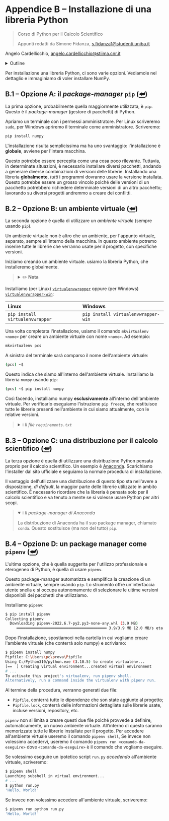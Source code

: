 <a name="top"></a>

# Appendice B – Installazione di una libreria Python

> Corso di Python per il Calcolo Scientifico
>
> Appunti redatti da Simone Fidanza, s.fidanza1@studenti.uniba.it

Angelo Cardellicchio, angelo.cardellicchio@stiima.cnr.it

<details>
<summary>Outline</summary>

<!-- TOC -->

1. [Appendice B – Installazione di una libreria Python](#appendice-b--installazione-di-una-libreria-python)
   1. [B.1 – Opzione A: il _package-manager_ `pip` (⮨)](#b1--opzione-a-il-package-manager-pip-)
   2. [B.2 – Opzione B: un ambiente virtuale (⮨)](#b2--opzione-b-un-ambiente-virtuale-)
   3. [B.3 – Opzione C: una distribuzione per il calcolo scientifico (⮨)](#b3--opzione-c-una-distribuzione-per-il-calcolo-scientifico-)
   4. [B.4 – Opzione D: un package manager come `pipenv` (⮨)](#b4--opzione-d-un-package-manager-come-pipenv-)

<!-- /TOC -->

</details>

Per installazione una libreria Python, ci sono varie opzioni. Vediamole nel
dettaglio e immaginiamo di voler installare NumPy.

## B.1 – Opzione A: il _package-manager_ `pip` ([⮨](#top))

La prima opzione, probabilmente quella maggiormente utilizzata, è `pip`. Questo
è il _package-manager_ (gestore di pacchetti) di Python.

Apriamo un terminale con i permessi amministratore. Per Linux scriveremo
`sudo`, per Windows apriremo il terminale come amministratore. Scriveremo:

```sh
pip install numpy
```

L'installazione risulta semplicissima ma ha uno svantaggio: l'installazione
è **globale**, avviene per l'intera macchina.

Questo potrebbe essere percepita come una cosa poco rilevante. Tuttavia, in
determinate situazioni, è necessario installare diversi pacchetti, andando
a generare diverse combinazioni di versioni delle librerie. Installando una
libreria **globalmente**, _tutti_ i programmi dovranno usare la versione
installata. Questo potrebbe essere un grosso vincolo poiché delle versioni
di un pacchetto potrebbero richiedere determinate versioni di un altro
pacchetto; lavorando su diversi progetti andremmo a creare dei conflitti.

## B.2 – Opzione B: un ambiente virtuale ([⮨](#top))

La seconda opzione è quella di utilizzare un _ambiente virtuale_ (sempre usando
`pip`).

Un ambiente virtuale non è altro che un ambiente, per l'appunto virtuale,
separato, sempre all'interno della macchina. In questo ambiente potremo
inserire tutte le librerie che verranno usate per il progetto, con specifiche
versioni.

Iniziamo creando un ambiente virtuale. usiamo la libreria Python, che
installeremo globalmente.

> <details>
> <summary>✏️ <strong>Nota</strong></summary>
>
> L'installazione **globale** delle librerie per la gestione dell'ambiente
> virtuale è necessaria e non contraddice il concetto descritto
> precedentemente. Possiamo creare un ambiente virtuale in qualsiasi momento.
>
> </details>

Installiamo (per Linux) [`virtualenvwrapper`](https://virtualenvwrapper.readthedocs.io/en/latest/)
oppure (per Windows) [`virtualenvwrapper-win`](https://pypi.org/project/virtualenvwrapper-win/):

| Linux                           | Windows                             |
| :------------------------------ | :---------------------------------- |
| `pip install virtualenvwrapper` | `pip install virtualenvwrapper-win` |

Una volta completata l'installazione, usiamo il comando `mkvirtualenv <nome>`
per creare un ambiente virtuale con nome `<nome>`. Ad esempio:

```sh
mkvirtualenv pcs
```

A sinistra del terminale sarà comparso il nome dell'ambiente virtuale:

```sh
(pcs) ~$
```

Questo indica che siamo all'interno dell'ambiente virtuale. Installiamo la
libreria `numpy` usando `pip`:

```sh
(pcs) ~$ pip install numpy
```

Così facendo, installiamo numpy **esclusivamente** all'interno dell'ambiente
virtuale. Per verificarlo eseguiamo l'istruzione `pip freeze`, che restituisce
tutte le librerie presenti nell'ambiente in cui siamo attualmente, con le
relative versioni.

> <details>
> <summary>ℹ️ <em>Il file <code>requirements.txt</code></em></summary>
>
> È pratica comune memorizzare tutte le librerie presenti in un ambiente
> virtuale in un file chiamato `requirements.txt`. In questo modo, un altro
> programmatore sarà in grado di clonare l'ambiente virtuale. Per salvare il
> file, usiamo il seguente comando:
>
> ```sh
> $ pip freeze > requirements.txt
> ```
>
> Per clonare l'ambiente:
>
> ```sh
> $ pip install -r requirements.txt
> ```
>
> Dove il flag `-r` sta per _recursively_ e indica di installare ricorsivamente
> le librerie presenti nel `requirements.txt`
>
> </details>

## B.3 – Opzione C: una distribuzione per il calcolo scientifico ([⮨](#top))

La terza opzione è quella di utilizzare una distribuzione Python pensata
proprio per il calcolo scientifico. Un esempio è [Anaconda](https://www.anaconda.com/products/distribution).
Scarichiamo l'installer dal sito ufficiale e seguiamo la normale procedura di
installazione.

Il vantaggio dell'utilizzare una distribuzione di questo tipo sta nell'avere
a disposizione, _di default_, la maggior parte delle librerie utilizzate in
ambito scientifico. È necessario ricordare che la libreria è pensata solo per
il calcolo scientifico e va tenuto a mente se si volesse usare Python per altri
scopi.

> <details open>
> <summary>ℹ️ <em>Il package-manager di Anaconda</em></summary>
>
> La distribuzione di Anaconda ha il suo package manager, chiamato `conda`.
> Questo sostituisce (ma non del tutto) `pip`.
>
> </details>

## B.4 – Opzione D: un package manager come `pipenv` ([⮨](#top))

L'ultima opzione, che è quella suggerita per l'utilizzo professionale e
eterogeneo di Python, è quella di usare `pipenv`.

Questo package-manager automatizza e semplifica la creazione di un ambiente
virtuale, sempre usando `pip`. Lo strumento offre un'interfaccia utente snella
e si occupa autonomamente di selezionare le ultime versioni disponibili dei
pacchetti che utilizziamo.

Installiamo `pipenv`:

```sh
$ pip install pipenv
Collecting pipenv
  Downloading pipenv-2022.6.7-py2.py3-none-any.whl (3.9 MB)
     ━━━━━━━━━━━━━━━━━━━━━━━━━━━━━━━━━━━━━━━━ 3.9/3.9 MB 12.0 MB/s eta 0:00:00
```

Dopo l'installazione, spostiamoci nella cartella in cui vogliamo creare
l'ambiente virtuale (che conterrà solo numpy) e scriviamo:

```sh
$ pipenv install numpy
Pipfile: C:\Users\pc\prova\Pipfile
Using C:/Python310/python.exe (3.10.5) to create virtualenv...
[==  ] Creating virtual environment...created virtual environment
# ...
To activate this project's virtualenv, run pipenv shell.
Alternatively, run a command inside the virtualenv with pipenv run.
```

Al termine della procedura, verranno generati due file:

- `Pipfile`, conterrà tutte le dipendenze che son state aggiunte al progetto;
- `Pipfile.lock`, conterrà delle informazioni dettagliate sulle librerie usate,
  incluse versioni, repository, etc.

`pipenv` non si limita a creare questi due file poiché provvede a definire,
automaticamente, un nuovo ambiente virtuale. All'interno di questo saranno
memorizzate tutte le librerie installate per il progetto.
Per accedere all'ambiente virtuale useremo il comando `pipenv shell`, Se invece
non volessimo accedervi, useremo il comando `pipenv run <comando-da-eseguire>`
dove `<comando-da-eseguire>` è il comando che vogliamo eseguire.

Se volessimo eseguire un ipotetico script `run.py` _accedendo_ all'ambiente
virtuale, scriveremo:

```sh
$ pipenv shell
Launching subshell in virtual environment...
# ...
$ python run.py
'Hello, World!'
```

Se invece non volessimo accedere all'ambiente virtuale, scriveremo:

```sh
$ pipenv run python run.py
'Hello, World!'
```
